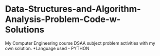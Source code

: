 # Data-Structures-and-Algorithm-Analysis-Problem-Code-w-Solutions
My Computer Engineering course DSAA subject problem activities with my own solution.
*Language used - PYTHON
